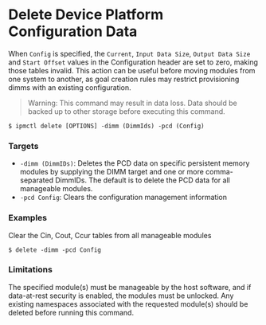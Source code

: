 # Delete Device Platform Configuration Data

When `Config` is specified, the `Current`, `Input Data Size`, `Output Data Size` and `Start Offset` values in the Configuration header are set to zero, making those tables invalid. This action can be useful before moving modules from one system to another, as goal creation rules may restrict provisioning dimms with an existing configuration.

> Warning: This command may result in data loss. Data should be backed up to other storage before executing this command.

```text
$ ipmctl delete [OPTIONS] -dimm (DimmIds) -pcd (Config)
```

### **Targets**

* `-dimm (DimmIDs)`: Deletes the PCD data on specific persistent memory modules by supplying the DIMM target and one or more comma-separated DimmIDs. The default is to delete the PCD data for all manageable modules.
* `-pcd Config`: Clears the configuration management information

### **Examples** 

Clear the Cin, Cout, Ccur tables from all manageable modules

```text
$ delete -dimm -pcd Config
```

### **Limitations** 

The specified module\(s\) must be manageable by the host software, and if data-at-rest security is enabled, the modules must be unlocked. Any existing namespaces associated with the requested module\(s\) should be deleted before running this command.

